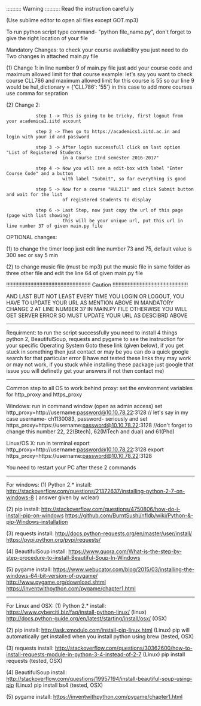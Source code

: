 :::::::::: Warning :::::::::: Read the instruction carefully

(Use sublime editor to open all files except GOT.mp3)

To run python script type command- "python file_name.py", don't forget to give the right location of your file

Mandatory Changes: to check your course avaliability you just need to do Two changes in attached main.py file

(1) Change 1: 
			  in line number 9 of main.py file just add your course code and maximum allowed limit for that course 
              example: let's say you want to check course CLL786 and maximum allowed limit for this course is 55 so our line 9 would be hul_dictionary = {'CLL786': '55'} in this case to add more courses use comma for sepration

(2) Change 2:  
			   
			   step 1 -> This is going to be tricky, first logout from your academica1.iitd account

               step 2 -> Then go to https://academics1.iitd.ac.in and login with your id and password
               
               step 3 -> After login successfull click on last option "List of Registered Students 
                         in a Course IInd semester 2016-2017"
               
               step 4 -> Now you will see a edit-box with label "Enter Course Code" and a button 
                         with label "Submit", so far everything is good
               
               step 5 -> Now for a course "HUL211" and click Submit button and wait for the list 
                         of registered students to display
               
               step 6 -> Last Step, now just copy the url of this page (page with list showing) 
                         this will be your unique url, put this url in line number 37 of given main.py file



OPTIONAL changes:

(1) to change the timer loop just edit line number 73 and 75, default value is 300 sec or say 5 min

(2) to change music file (must be mp3) put the music file in same folder as three other file and edit the line 64 of given main.py file



!!!!!!!!!!!!!!!!!!!!!!!!!!!!!!!!!!!!!!!!!!!!!!!!!!!!!!!! Caution !!!!!!!!!!!!!!!!!!!!!!!!!!!!!!!!!!!!!!!!!!!!!!!!!!

AND LAST BUT NOT LEAST EVERY TIME YOU LOGIN OR LOGOUT, YOU HAVE TO UPDATE YOUR URL AS MENTION ABOVE IN MANDATORY CHANGE 2 AT LINE NUMBER 37 IN MAIN.PY FILE OTHERWISE YOU WILL GET SERVER ERROR SO MUST UPDATE YOUR URL AS DESCIBRD ABOVE

----------------------------------------------------------------------

Requirment:
 to run the script successfully you need to install 4 things python 2, BeautifulSoup, requests and pygame to see the instruction for your specific Operating System Goto these  link (given below), if you get stuck in something then just contact or may be you can do a quick google search for that particular error 
 (I have not tested these links they may work or may not work, if you stuck while installing these package just google that issue you will definetly get your answers if not then contact me)

----------------------------------------------------------------------

Common step to all OS to work behind proxy: set the environment variables for http_proxy and https_proxy

Windows: run in command window (open as admin access)
set http_proxy=http://username:password@10.10.78.22:3128 					// let's say in my case username- ch1130083, password- seriously and 
set https_proxy=https://username:password@10.10.78.22:3128				    //don't forget to change this number 22, 22(Btech), 62(MTech and dual) and 61(Phd)

Linux/OS X: run in terminal
export http_proxy=http://username:password@10.10.78.22:3128
export https_proxy=https://username:password@10.10.78.22:3128

You need to restart your PC after these 2 commands

----------------------------------------------------------------------

For windows:
(1) Python 2.* install: 
http://stackoverflow.com/questions/21372637/installing-python-2-7-on-windows-8 ( answer given by wclear)

(2) pip install:
http://stackoverflow.com/questions/4750806/how-do-i-install-pip-on-windows
https://github.com/BurntSushi/nfldb/wiki/Python-&-pip-Windows-installation

(3) requests install:
http://docs.python-requests.org/en/master/user/install/
https://pypi.python.org/pypi/requests/

(4) BeautifulSoup install:
https://www.quora.com/What-is-the-step-by-step-procedure-to-install-Beautiful-Soup-In-Windows

(5) pygame install:
https://www.webucator.com/blog/2015/03/installing-the-windows-64-bit-version-of-pygame/
http://www.pygame.org/download.shtml
https://inventwithpython.com/pygame/chapter1.html

----------------------------------------------------------------------
For Linux and OSX:
(1) Python 2.* install: 
https://www.cyberciti.biz/faq/install-python-linux/ (linux)
http://docs.python-guide.org/en/latest/starting/install/osx/ (OSX)

(2) pip install:
http://ask.xmodulo.com/install-pip-linux.html (Linux)
pip will automatically get installed when you install python using brew (tested, OSX)

(3) requests install:
http://stackoverflow.com/questions/30362600/how-to-install-requests-module-in-python-3-4-instead-of-2-7  (Linux)
pip install requests (tested, OSX)

(4) BeautifulSoup install:
http://stackoverflow.com/questions/19957194/install-beautiful-soup-using-pip (Linux)
pip install bs4 (tested, OSX)

(5) pygame install:
https://inventwithpython.com/pygame/chapter1.html
